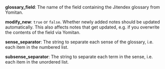 **glossary_field**: The name of the field containing the Jitendex glossary from Yomitan.

**modify_new**: `true` or `false`. Whether newly added notes should be updated
automatically. This also affects notes that get updated, e.g. if you overwrite
the contents of the field via Yomitan.

**sense_separator**: The string to separate each sense of the glossary, i.e.
each item in the numbered list.

**subsense_separator**: The string to separate each term in the sense, i.e.
each item in the unordered list.
